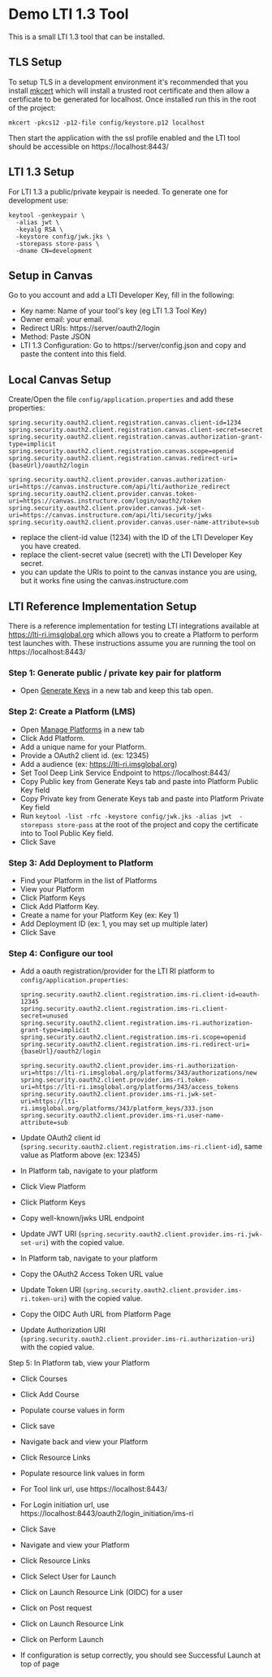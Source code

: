 # Demo LTI 1.3 Tool

This is a small LTI 1.3 tool that can be installed.

## TLS Setup

To setup TLS in a development environment it's recommended that you install [mkcert](https://github.com/FiloSottile/mkcert) which will install a trusted root certificate and then allow a certificate to be generated for localhost. Once installed run this in the root of the project:

    mkcert -pkcs12 -p12-file config/keystore.p12 localhost

Then start the application with the ssl profile enabled and the LTI tool should be accessible on https://localhost:8443/

## LTI 1.3 Setup

For LTI 1.3 a public/private keypair is needed. To generate one for development use:

    keytool -genkeypair \
      -alias jwt \
      -keyalg RSA \
      -keystore config/jwk.jks \
      -storepass store-pass \
      -dname CN=development

## Setup in Canvas

Go to you account and add a LTI Developer Key, fill in the following:

 * Key name: Name of your tool's key (eg LTI 1.3 Tool Key)
 * Owner email: your email.
 * Redirect URIs: https://server/oauth2/login
 * Method: Paste JSON
 * LTI 1.3 Configuration: Go to https://server/config.json and copy and paste the content into this field.
 
## Local Canvas Setup

Create/Open the file `config/application.properties` and add these properties:

    spring.security.oauth2.client.registration.canvas.client-id=1234
    spring.security.oauth2.client.registration.canvas.client-secret=secret
    spring.security.oauth2.client.registration.canvas.authorization-grant-type=implicit
    spring.security.oauth2.client.registration.canvas.scope=openid
    spring.security.oauth2.client.registration.canvas.redirect-uri={baseUrl}/oauth2/login
    
    spring.security.oauth2.client.provider.canvas.authorization-uri=https://canvas.instructure.com/api/lti/authorize_redirect
    spring.security.oauth2.client.provider.canvas.token-uri=https://canvas.instructure.com/login/oauth2/token
    spring.security.oauth2.client.provider.canvas.jwk-set-uri=https://canvas.instructure.com/api/lti/security/jwks
    spring.security.oauth2.client.provider.canvas.user-name-attribute=sub
    
 * replace the client-id value (1234) with the ID of the LTI Developer Key you have created.
 * replace the client-secret value (secret) with the LTI Developer Key secret.
 * you can update the URIs to point to the canvas instance you are using, but it works fine using the canvas.instructure.com
 
 ## LTI Reference Implementation Setup
 
 There is a reference implementation for testing LTI integrations available at https://lti-ri.imsglobal.org
which allows you to create a Platform to perform test launches with. These instructions assume you are running the tool on https://localhost:8443/

### Step 1: Generate public / private key pair for platform

 * Open [Generate Keys](https://lti-ri.imsglobal.org/keygen/index) in a new tab and keep this tab open.
 
### Step 2: Create a Platform (LMS)

 * Open [Manage Platforms](https://lti-ri.imsglobal.org/platforms) in a new tab
 * Click Add Platform.
 * Add a unique name for your Platform.
 * Provide a OAuth2 client id. (ex: 12345)
 * Add a audience (ex: https://lti-ri.imsglobal.org)
 * Set Tool Deep Link Service Endpoint to https://localhost:8443/
 * Copy Public key from Generate Keys tab and paste into Platform Public Key field
 * Copy Private key from Generate Keys tab and paste into Platform Private Key field
 * Run `keytool -list -rfc -keystore config/jwk.jks -alias jwt  -storepass store-pass` at the root of the project and copy the certificate into to Tool Public Key field.
 * Click Save

### Step 3: Add Deployment to Platform

 * Find your Platform in the list of Platforms
 * View your Platform
 * Click Platform Keys
 * Click Add Platform Key.
 * Create a name for your Platform Key (ex: Key 1)
 * Add Deployment ID (ex: 1, you may set up multiple later)
 * Click Save
 
### Step 4: Configure our tool

 * Add a oauth registration/provider for the LTI RI platform to `config/application.properties`:
   
       spring.security.oauth2.client.registration.ims-ri.client-id=oauth-12345
       spring.security.oauth2.client.registration.ims-ri.client-secret=unused
       spring.security.oauth2.client.registration.ims-ri.authorization-grant-type=implicit
       spring.security.oauth2.client.registration.ims-ri.scope=openid
       spring.security.oauth2.client.registration.ims-ri.redirect-uri={baseUrl}/oauth2/login
       
       spring.security.oauth2.client.provider.ims-ri.authorization-uri=https://lti-ri.imsglobal.org/platforms/343/authorizations/new
       spring.security.oauth2.client.provider.ims-ri.token-uri=https://lti-ri.imsglobal.org/platforms/343/access_tokens
       spring.security.oauth2.client.provider.ims-ri.jwk-set-uri=https://lti-ri.imsglobal.org/platforms/343/platform_keys/333.json
       spring.security.oauth2.client.provider.ims-ri.user-name-attribute=sub

 * Update OAuth2 client id (`spring.security.oauth2.client.registration.ims-ri.client-id`), same value as Platform above (ex: 12345)
 
 * In Platform tab, navigate to your platform
 * Click View Platform
 * Click Platform Keys
 * Copy well-known/jwks URL endpoint
 * Update JWT URI (`spring.security.oauth2.client.provider.ims-ri.jwk-set-uri`) with the copied value.
 
 * In Platform tab, navigate to your platform
 * Copy the OAuth2 Access Token URL value
 * Update Token URI (`spring.security.oauth2.client.provider.ims-ri.token-uri`) with the copied value.
 * Copy the OIDC Auth URL from Platform Page
 * Update Authorization URI (`spring.security.oauth2.client.provider.ims-ri.authorization-uri`) with the copied value.

Step 5: In Platform tab, view your Platform

 * Click Courses
 * Click Add Course
 * Populate course values in form
 * Click save

 * Navigate back and view your Platform
 * Click Resource Links
 * Populate resource link values in form
 * For Tool link url, use https://localhost:8443/
 * For Login initiation url, use https://localhost:8443/oauth2/login_initiation/ims-ri
 * Click Save

 * Navigate and view your Platform
 * Click Resource Links
 * Click Select User for Launch
 * Click on Launch Resource Link (OIDC) for a user
 * Click on Post request
 * Click on Launch Resource Link
 * Click on Perform Launch
 * If configuration is setup correctly, you should see Successful Launch at top of page



